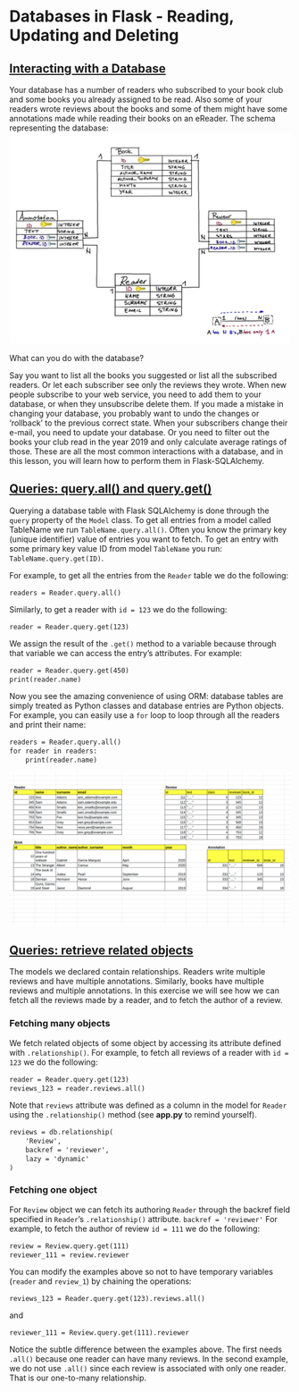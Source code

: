 # Databases in Flask - Reading, Updating and Deleting

## [Interacting with a Database](https://www.codecademy.com/courses/learn-flask/lessons/flask-read-update-delete-database/exercises/interacting-with-database)

Your database has a number of readers who subscribed to your book club and some books you already assigned to be read. 
Also some of your readers wrote reviews about the books and some of them might have some annotations made while reading their books on an eReader. 
The schema representing the database:
![database shema](images/books-schema.webp)

What can you do with the database?

Say you want to list all the books you suggested or list all the subscribed readers. 
Or let each subscriber see only the reviews they wrote. 
When new people subscribe to your web service, you need to add them to your database, or when they unsubscribe delete them. 
If you made a mistake in changing your database, you probably want to undo the changes or ‘rollback’ to the previous correct state. 
When your subscribers change their e-mail, you need to update your database. 
Or you need to filter out the books your club read in the year 2019 and only calculate average ratings of those. 
These are all the most common interactions with a database, and in this lesson, you will learn how to perform them in Flask-SQLAlchemy.

## [Queries: query.all() and query.get()](https://www.codecademy.com/courses/learn-flask/lessons/flask-read-update-delete-database/exercises/query-all-and-query-get)

Querying a database table with Flask SQLAlchemy is done through the `query` property of the `Model` class. 
To get all entries from a model called TableName we run `TableName.query.all()`. 
Often you know the primary key (unique identifier) value of entries you want to fetch. 
To get an entry with some primary key value ID from model `TableName` you run: `TableName.query.get(ID)`.

For example, to get all the entries from the `Reader` table we do the following:
```
readers = Reader.query.all()
```
Similarly, to get a reader with `id = 123` we do the following:
```
reader = Reader.query.get(123)
```
We assign the result of the `.get()` method to a variable because through that variable we can access the entry’s attributes. 
For example:
```
reader = Reader.query.get(450)
print(reader.name)
```
Now you see the amazing convenience of using ORM: database tables are simply treated as Python classes and database entries are Python objects. 
For example, you can easily use a `for` loop to loop through all the readers and print their name:
```
readers = Reader.query.all()
for reader in readers: 
    print(reader.name)
```
![database entries](images/database-entries.webp)

## [Queries: retrieve related objects](https://www.codecademy.com/courses/learn-flask/lessons/flask-read-update-delete-database/exercises/queries-related-objects)

The models we declared contain relationships. 
Readers write multiple reviews and have multiple annotations. 
Similarly, books have multiple reviews and multiple annotations. 
In this exercise we will see how we can fetch all the reviews made by a reader, and to fetch the author of a review.

### Fetching many objects

We fetch related objects of some object by accessing its attribute defined with `.relationship()`. 
For example, to fetch all reviews of a reader with `id = 123` we do the following:
```
reader = Reader.query.get(123)
reviews_123 = reader.reviews.all()
```
Note that `reviews` attribute was defined as a column in the model for `Reader` using the `.relationship()` method (see **app.py** to remind yourself). 
```
reviews = db.relationship(
    'Review', 
    backref = 'reviewer', 
    lazy = 'dynamic'
)
```

### Fetching one object

For `Review` object we can fetch its authoring `Reader` through the backref field specified in `Reader`’s `.relationship()` attribute. `backref = 'reviewer'`
For example, to fetch the author of review `id = 111` we do the following:
```
review = Review.query.get(111)
reviewer_111 = review.reviewer
```
You can modify the examples above so not to have temporary variables (`reader` and `review_1`) by chaining the operations:
```
reviews_123 = Reader.query.get(123).reviews.all()
```
and
```
reviewer_111 = Review.query.get(111).reviewer
```
Notice the subtle difference between the examples above. 
The first needs `.all()` because one reader can have many reviews. 
In the second example, we do not use `.all()` since each review is associated with only one reader. 
That is our one-to-many relationship.










